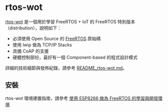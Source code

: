 # rtos-wot

[rtos-wot](https://github.com/wot-sdk/rtos-wot) 是一個用於學習 FreeRTOS + IoT 的 FreeRTOS 特別版本（distribution），說明如下：

* 必須使用 Open Source 的 [FreeRTOS](http://www.freertos.org) 原始碼
* 使用 lwip 做為 TCP/IP Stacks
* 具備 CoAP 的支援
* 硬體控制部份，最好有一個 Component-based 的程式設計模式

詳細的技術細節與發佈紀錄，請參考 [README_rtos-wot.md](README_rtos-wot.md)。

## 安裝

rtos-wot 環境建置指南，請參考 [使用 ESP8266 做為 FreeRTOS 的學習與開發環境](http://www.jollen.org/blog/2016/01/study-freertos-using-esp8266.html)
